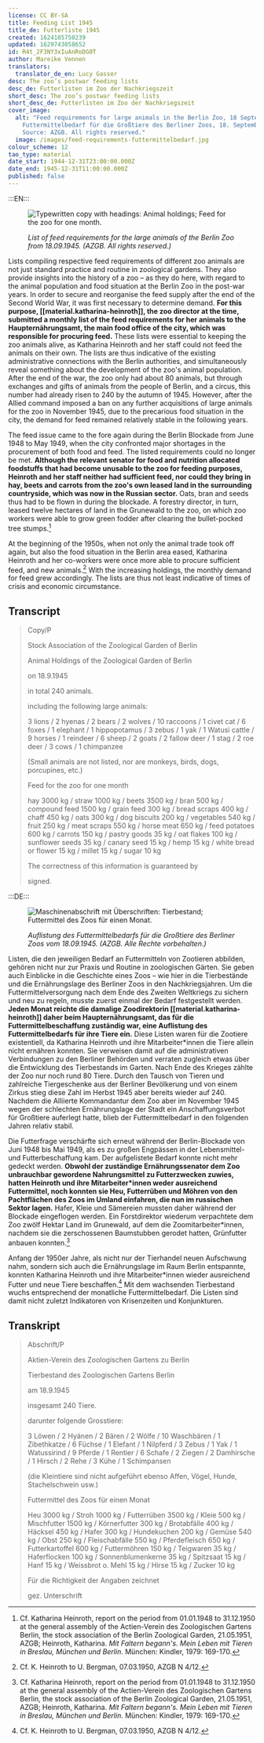 ```yaml
---
license: CC BY-SA
title: Feeding List 1945
title_de: Futterliste 1945
created: 1624185750239
updated: 1629743058652
id: R4t_2F3NY3xIuAnRoDG0T
author: Mareike Vennen
translators:
  translator_de_en: Lucy Gasser
desc: The zoo’s postwar feeding lists
desc_de: Futterlisten im Zoo der Nachkriegszeit
short_desc: The zoo’s postwar feeding lists
short_desc_de: Futterlisten im Zoo der Nachkriegszeit
cover_image:
  alt: "Feed requirements for large animals in the Berlin Zoo, 18 September 1945.
    Futtermittelbedarf für die Großtiere des Berliner Zoos, 18. September 1945.
    Source: AZGB. All rights reserved."
  image: /images/feed-requirements-futtermittelbedarf.jpg
colour_scheme: 12
tao_type: material
date_start: 1944-12-31T23:00:00.000Z
date_end: 1945-12-31T11:00:00.000Z
published: false
---
```


:::EN:::

<figure>

![Typewritten copy with headings: Animal holdings; Feed for the zoo for one month.](/images/mv/feed-requirements-futtermittelbedarf.jpg)

<figcaption>

_List of feed requirements for the large animals of the Berlin Zoo from 18.09.1945. (AZGB. All rights reserved.)_

</figcaption>

</figure>

Lists compiling respective feed requirements of different zoo animals are not just standard practice and routine in zoological gardens. They also provide insights into the history of a zoo – as they do here, with regard to the animal population and food situation at the Berlin Zoo in the post-war years. In order to secure and reorganise the feed supply after the end of the Second World War, it was first necessary to determine demand. **For this purpose, [[material.katharina-heinroth]], the zoo director at the time, submitted a monthly list of the feed requirements for her animals to the Haupternährungsamt, the main food office of the city, which was responsible for procuring feed.** These lists were essential to keeping the zoo animals alive, as Katharina Heinroth and her staff could not feed the animals on their own. The lists are thus indicative of the existing administrative connections with the Berlin authorities, and simultaneously reveal something about the development of the zoo's animal population. After the end of the war, the zoo only had about 80 animals, but through exchanges and gifts of animals from the people of Berlin, and a circus, this number had already risen to 240 by the autumn of 1945. However, after the Allied command imposed a ban on any further acquisitions of large animals for the zoo in November 1945, due to the precarious food situation in the city, the demand for feed remained relatively stable in the following years.

The feed issue came to the fore again during the Berlin Blockade from June 1948 to May 1949, when the city confronted major shortages in the procurement of both food and feed. The listed requirements could no longer be met. **Although the relevant senator for food and nutrition allocated foodstuffs that had become unusable to the zoo for feeding purposes, Heinroth and her staff neither had sufficient feed, nor could they bring in hay, beets and carrots from the zoo's own leased land in the surrounding countryside, which was now in the Russian sector.** Oats, bran and seeds thus had to be flown in during the blockade. A forestry director, in turn, leased twelve hectares of land in the Grunewald to the zoo, on which zoo workers were able to grow green fodder after clearing the bullet-pocked tree stumps.[^1]

At the beginning of the 1950s, when not only the animal trade took off again, but also the food situation in the Berlin area eased, Katharina Heinroth and her co-workers were once more able to procure sufficient feed, and new animals.[^2] With the increasing holdings, the monthly demand for feed grew accordingly. The lists are thus not least indicative of times of crisis and economic circumstance.

## Transcript

>Copy/P
>
>Stock Association of the Zoological Garden of Berlin
>
>Animal Holdings of the Zoological Garden of Berlin
>
>on 18.9.1945
>
>in total 240 animals.
>
> including the following large animals:
>
>3 lions / 2 hyenas / 2 bears / 2 wolves / 10 raccoons / 1 civet cat / 6 foxes / 1 elephant / 1 hippopotamus / 3 zebus / 1 yak / 1 Watusi cattle / 9 horses / 1 reindeer / 6 sheep / 2 goats / 2 fallow deer / 1 stag / 2 roe deer / 3 cows / 1 chimpanzee
>
>(Small animals are not listed, nor are monkeys, birds, dogs, porcupines, etc.)
>
>Feed for the zoo for one month
>
>hay 3000 kg / straw 1000 kg / beets 3500 kg / bran 500 kg / compound feed 1500 kg / grain feed 300 kg / bread scraps 400 kg / chaff 450 kg / oats 300 kg / dog biscuits 200 kg / vegetables 540 kg / fruit 250 kg / meat scraps 550 kg / horse meat 650 kg / feed potatoes 600 kg / carrots 150 kg / pastry goods 35 kg / oat flakes 100 kg / sunflower seeds 35 kg / canary seed 15 kg / hemp 15 kg / white bread or flower 15 kg / millet 15 kg / sugar 10 kg
>
>The correctness of this information is guaranteed by
>
>signed.

[^1]: Cf. Katharina Heinroth, report on the period from 01.01.1948 to 31.12.1950 at the general assembly of the Actien-Verein des Zoologischen Gartens Berlin, the stock association of the Berlin Zoological Garden, 21.05.1951, AZGB; Heinroth, Katharina. _Mit Faltern begann's. Mein Leben mit Tieren in Breslau, München und Berlin_. München: Kindler, 1979: 169-170.

[^2]: Cf. K. Heinroth to U. Bergman, 07.03.1950, AZGB N 4/12.

:::DE:::

<figure>

![Maschinenabschrift mit Überschriften: Tierbestand; Futtermittel des Zoos für einen Monat.](/images/mv/feed-requirements-futtermittelbedarf.jpg)

<figcaption>

_Auflistung des Futtermittelbedarfs für die Großtiere des Berliner Zoos vom 18.09.1945. (AZGB. Alle Rechte vorbehalten.)_

</figcaption>

</figure>

Listen, die den jeweiligen Bedarf an Futtermitteln von Zootieren abbilden, gehören nicht nur zur Praxis und Routine in zoologischen Gärten. Sie geben auch Einblicke in die Geschichte eines Zoos – wie hier in die Tierbestände und die Ernährungslage des Berliner Zoos in den Nachkriegsjahren. Um die Futtermittelversorgung nach dem Ende des Zweiten Weltkriegs zu sichern und neu zu regeln, musste zuerst einmal der Bedarf festgestellt werden. **Jeden Monat reichte die damalige Zoodirektorin [[material.katharina-heinroth]] daher beim Haupternährungsamt, das für die Futtermittelbeschaffung zuständig war, eine Auflistung des Futtermittelbedarfs für ihre Tiere ein.** Diese Listen waren für die Zootiere existentiell, da Katharina Heinroth und ihre Mitarbeiter\*innen die Tiere allein nicht ernähren konnten. Sie verweisen damit auf die administrativen Verbindungen zu den Berliner Behörden und verraten zugleich etwas über die Entwicklung des Tierbestands im Garten. Nach Ende des Krieges zählte der Zoo nur noch rund 80 Tiere. Durch den Tausch von Tieren und zahlreiche Tiergeschenke aus der Berliner Bevölkerung und von einem Zirkus stieg diese Zahl im Herbst 1945 aber bereits wieder auf 240. Nachdem die Alliierte Kommandantur dem Zoo aber im November 1945 wegen der schlechten Ernährungslage der Stadt ein Anschaffungsverbot für Großtiere auferlegt hatte, blieb der Futtermittelbedarf in den folgenden Jahren relativ stabil.

Die Futterfrage verschärfte sich erneut während der Berlin-Blockade von Juni 1948 bis Mai 1949, als es zu großen Engpässen in der Lebensmittel- und Futterbeschaffung kam. Der aufgelistete Bedarf konnte nicht mehr gedeckt werden. **Obwohl der zuständige Ernährungssenator dem Zoo unbrauchbar gewordene Nahrungsmittel zu Futterzwecken zuwies, hatten Heinroth und ihre Mitarbeiter\*innen weder ausreichend Futtermittel, noch konnten sie Heu, Futterrüben und Möhren von den Pachtflächen des Zoos im Umland einfahren, die nun im russischen Sektor lagen.** Hafer, Kleie und Sämereien mussten daher während der Blockade eingeflogen werden. Ein Forstdirektor wiederum verpachtete dem Zoo zwölf Hektar Land im Grunewald, auf dem die Zoomitarbeiter\*innen, nachdem sie die zerschossenen Baumstubben gerodet hatten, Grünfutter anbauen konnten.[^1]

Anfang der 1950er Jahre, als nicht nur der Tierhandel neuen Aufschwung nahm, sondern sich auch die Ernährungslage im Raum Berlin entspannte, konnten Katharina Heinroth und ihre Mitarbeiter\*innen wieder ausreichend Futter und neue Tiere beschaffen.[^2] Mit dem wachsenden Tierbestand wuchs entsprechend der monatliche Futtermittelbedarf. Die Listen sind damit nicht zuletzt Indikatoren von Krisenzeiten und Konjunkturen.

## Transkript

>Abschrift/P
>
>Aktien-Verein des Zoologischen Gartens zu Berlin
>
>Tierbestand des Zoologischen Gartens Berlin
>
>am 18.9.1945
>
>insgesamt 240 Tiere.
>
>darunter folgende Grosstiere:
>
>3 Löwen / 2 Hyänen / 2 Bären / 2 Wölfe / 10 Waschbären / 1 Zibethkatze / 6 Füchse / 1 Elefant / 1 Nilpferd / 3 Zebus / 1 Yak / 1 Watussirind / 9 Pferde / 1 Rentier / 6 Schafe / 2 Ziegen / 2 Damhirsche / 1 Hirsch / 2 Rehe / 3 Kühe / 1 Schimpansen
>
>(die Kleintiere sind nicht aufgeführt ebenso Affen, Vögel, Hunde, Stachelschwein usw.)
>
>Futtermittel des Zoos für einen Monat
>
>Heu 3000 kg / Stroh 1000 kg / Futterrüben 3500 kg / Kleie 500 kg / Mischfutter 1500 kg / Körnerfutter 300 kg / Brotabfälle 400 kg / Häcksel 450 kg / Hafer 300 kg / Hundekuchen 200 kg / Gemüse 540 kg / Obst 250 kg / Fleischabfälle 550 kg / Pferdefleisch 650 kg / Futterkartoffel 600 kg / Futtermöhren 150 kg / Teigwaren 35 kg / Haferflocken 100 kg / Sonnenblumenkerne 35 kg / Spitzsaat 15 kg / Hanf 15 kg / Weissbrot o. Mehl 15 kg / Hirse 15 kg / Zucker 10 kg
>
>Für die Richtigkeit der Angaben zeichnet
>
>gez. Unterschrift

[^1]: Vgl. Katharina Heinroth, Bericht über die Zeit vom 01.01.1948 bis 31.12.1950 auf der Hauptversammlung des Actien-Vereins des Zoologischen Gartens Berlin, 21.05.1951, AZGB; Heinroth, Katharina. _Mit Faltern begann's. Mein Leben mit Tieren in Breslau, München und Berlin_. München: Kindler, 1979: 169-170.

[^2]: Vgl. K. Heinroth an U. Bergman, 07.03.1950, AZGB N 4/12.
